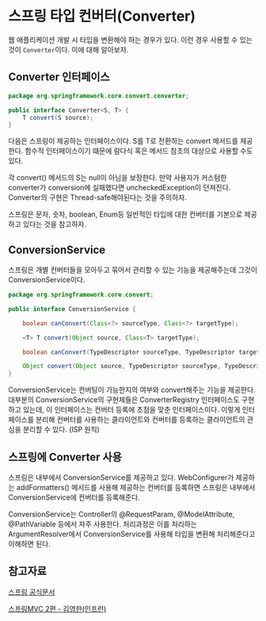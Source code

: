 # 스프링 타입 컨버터(Converter)

웹 애플리케이션 개발 시 타입을 변환해야 하는 경우가 있다. 이런 경우 사용할 수 있는 것이 `Converter`이다. 이에 대해 알아보자.

## Converter 인터페이스
```java
package org.springframework.core.convert.converter;

public interface Converter<S, T> {
    T convert(S source);
}
```

다음은 스프링이 제공하는 인터페이스이다. S를 T로 전환하는 convert 메서드를 제공한다. 함수적 인터페이스이기 떄문에 람다식 혹은 메서드 참조의 대상으로 사용할 수도 있다.

각 convert() 메서드의 S는 null이 아님을 보장한다. 만약 사용자가 커스텀한 converter가 conversion에 실패했다면 uncheckedException이 던져진다. Converter의 구현은 Thread-safe해야된다는 것을 주의하자.  

스프링은 문자, 숫자, boolean, Enum등 일반적인 타입에 대한 컨버터를 기본으로 제공하고 있다는 것을 참고하자.

## ConversionService
스프링은 개별 컨버터들을 모아두고 묶어서 관리할 수 있는 기능을 제공해주는데 그것이 ConversionService이다. 

```java
package org.springframework.core.convert;

public interface ConversionService {

    boolean canConvert(Class<?> sourceType, Class<?> targetType);

    <T> T convert(Object source, Class<T> targetType);

    boolean canConvert(TypeDescriptor sourceType, TypeDescriptor targetType);

    Object convert(Object source, TypeDescriptor sourceType, TypeDescriptor targetType);
}
```

ConversionService는 컨버팅이 가능한지의 여부와 convert해주는 기능을 제공한다. 대부분의 ConversionService의 구현체들은 ConverterRegistry 인터페이스도 구현하고 있는데, 이 인터페이스는 컨버터 등록에 초점을 맞춘 인터페이스이다. 이렇게 인터페이스를 분리해 컨버터를 사용하는 클라이언트와 컨버터를 등록하는 클라이언트의 관심을 분리할 수 있다. (ISP 원칙)

## 스프링에 Converter 사용
스프링은 내부에서 ConversionService를 제공하고 있다. WebConfigurer가 제공하는 addFormatters() 메서드를 사용해 제공하는 컨버터를 등록하면 스프링은 내부에서 ConversionService에 컨버터를 등록해준다.

ConversionService는 Controller의 @RequestParam, @ModelAttribute, @PathVariable 등에서 자주 사용한다. 처리과정은 이를 처리하는 ArgumentResolver에서 ConversionService를 사용해 타입을 변환해 처리해준다고 이해하면 된다.

## 참고자료
[스프링 공식문서](https://docs.spring.io/spring-framework/docs/current/reference/html/core.html#core-convert-Converter-API)

[스프링MVC 2편 - 김영한(인프런)](https://www.inflearn.com/course/%EC%8A%A4%ED%94%84%EB%A7%81-mvc-2/dashboard)

